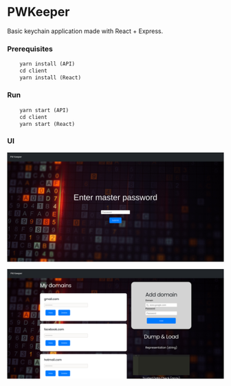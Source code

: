 # PWKeeper

Basic keychain application made with React + Express. 

### Prerequisites
```
	yarn install (API)
	cd client
	yarn install (React)
```

### Run
```
	yarn start (API)
	cd client
	yarn start (React)
```

### UI

![out](https://github.com/gusmendez99/Cipher_PWKeeper/raw/master/images/pwkeeper1.png?raw=true)

![out](https://github.com/gusmendez99/Cipher_PWKeeper/raw/master/images/pwkeeper2.png?raw=true)